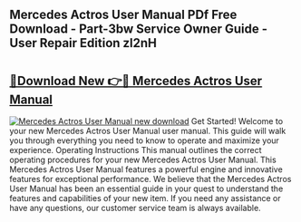 ## Mercedes Actros User Manual PDf Free Download - Part-3bw Service Owner Guide - User Repair Edition zl2nH

# <h2><a href="http://cf22379.oget.top/?id=Mercedes+Actros+User+Manual">🔗Download New 👉🔴 Mercedes Actros User Manual</a></h2>

[![Mercedes Actros User Manual new download](https://i.imgur.com/5g1atiW.png)](http://cf22379.oget.top/?id=Mercedes+Actros+User+Manual)
Get Started! Welcome to your new Mercedes Actros User Manual user manual. This guide will walk you through everything you need to know to operate and maximize your experience. Operating Instructions This manual outlines the correct operating procedures for your new Mercedes Actros User Manual. This Mercedes Actros User Manual features a powerful engine and innovative features for exceptional performance. We believe that the Mercedes Actros User Manual has been an essential guide in your quest to understand the features and capabilities of your new item. If you need any assistance or have any questions, our customer service team is always available.

